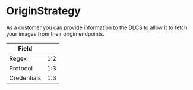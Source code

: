 # OriginStrategy

As a customer you can provide information to the DLCS to allow it to fetch your images from their origin endpoints.

| Field |  |
| -- | -- |
| Regex | 1:2 |
| Protocol | 1:3 |
| Credentials | 1:3 |
